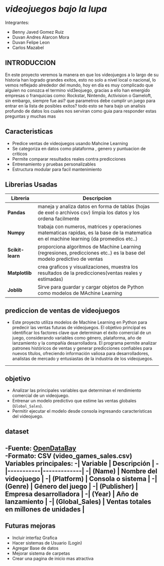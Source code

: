 # *videojuegos bajo la lupa*
Integrantes:
- Benny Javed Gomez Ruiz
- Duvan Andres Alarcon Mora
- Duvan Felipe Leon
- Carlos Mazabel
## INTRODUCCION
En este proyecto veremos la manera en que los videojuegos a lo largo de su historia han logrado grandes exitos, esto no solo a nivel local o nacional, lo vemos reflejado alrededor del mundo, hoy en día es muy complicado que alguien no conozca el termino vid3eojuego, gracias a ello han emergido empresas o franquicias como: Rockstar, Nintendo, Activision o Gameloft, sin embargo, siempre fue asi? que parametros debe cumplir un juego para entrar en la lista de posibles exitos? todo esto se hara bajo un analisis profundo de datos los cuales nos serviran como guia para responder estas preguntas y muchas mas
## Caracteristicas
- Predice ventas de videojuegos usando Mahcine Learning
- Se categoriza en datos como plataforma , genero y puntuacion de criticos
- Permite comparar resultados reales contra predicciones
- Entrenamiento y pruebas personalizables
- Estructura modular para facil mantenimiento
## Librerias Usadas
|Libreria|Descripcion|
|--------|-----------|
|**Pandas**|maneja y analiza datos en forma de tablas (hojas de exel o archivos csv) limpia los datos y los ordena facilmente|
|**Numpy**|trabaja con numeros, matrices y operaciones matematicas rapidas, es la base de la matematica en el machine learning (da promedios etc..)|
|**Scikit-learn**|proporciona algoritmos de Machine Learning (regresiones, predicciones etc..) es la base del modelo predictivo de ventas|
|**Matplotlib**|crea graficos y visualizaciones, muestra los resultados de la predicciones(ventas reales y estimadas)|
|**Joblib**|Sirve para guardar y cargar objetos de Python como modelos de MAchine Learning|
## prediccion de ventas de videojuegos
- Este proyecto utiliza modelos de Machine Learning en Python para predecir las ventas futuras de videojuegos.
El objetivo principal es identificar los factores clave que determinan el éxito comercial de un juego, considerando variables como género, plataforma, año de lanzamiento y la compañía desarrolladora.
El programa permite analizar patrones históricos de ventas y generar predicciones confiables para nuevos títulos, ofreciendo información valiosa para desarrolladores, analistas de mercado y entusiastas de la industria de los videojuegos.
---
## objetivo
- Analizar las principales variables que determinan el rendimiento comercial de un videojuego.  
- Entrenar un modelo predictivo que estime las ventas globales (`Global_Sales`).  
- Permitir ejecutar el modelo desde consola ingresando características del videojuego.
## dataset
-**Fuente:** [OpenDataBay](https://opendatabay.com/)  
-**Formato:** CSV (video_games_sales.csv)
**Variables principales:**
  -| Variable | Descripción |
  -|-----------|-------------|
  -| (Name) | Nombre del videojuego |
  -| (Platform) | Consola o sistema  |
  -| (Genre) | Género del juego |
  -| (Publisher) | Empresa desarrolladora |
  -| (Year) | Año de lanzamiento |
  -| (Global_Sales) | Ventas totales en millones de unidades |
 ----

 ## Futuras mejoras
 * Incluir interfaz Grafica
 * Hacer sistemas de Usuario (Login)
 * Agregar Base de datos
 * Mejorar sistema de carpetas
 * Crear una pagina de inicio mas atractiva

